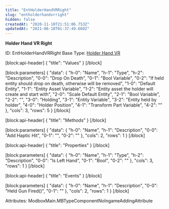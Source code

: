 ```yaml
---
title: "EntHolderHandVRRight"
slug: "entholderhandvrright"
hidden: false
createdAt: "2020-11-10T21:51:06.753Z"
updatedAt: "2021-06-18T01:37:49.660Z"
---
```

**Holder Hand VR Right**


ID: EntHolderHandVRRight
Base Type: [Holder Hand VR](doc:entholderhandvr)

[block:api-header]
{
  "title": "Values"
}
[/block]

[block:parameters]
{
  "data": {
    "h-0": "Name",
    "h-1": "Type",
    "h-2": "Description",
    "0-0": "Drop On Death",
    "0-1": "Bool Variable",
    "0-2": "If held entity should drop on death, otherwise will be removed",
    "1-0": "Default Entity",
    "1-1": "Entity Asset Variable",
    "1-2": "Entity asset the holder will create and start with",
    "2-0": "Scale Default Entity",
    "2-1": "Bool Variable",
    "2-2": "",
    "3-0": "Holding",
    "3-1": "Entity Variable",
    "3-2": "Entity held by holder",
    "4-0": "Holder Position",
    "4-1": "Transform Part Variable",
    "4-2": ""
  },
  "cols": 3,
  "rows": 5
}
[/block]

[block:api-header]
{
  "title": "Methods"
}
[/block]

[block:parameters]
{
  "data": {
    "h-0": "Name",
    "h-1": "Description",
    "0-0": "Add Haptic Hit",
    "0-1": "",
    "0-2": ""
  },
  "cols": 2,
  "rows": 1
}
[/block]

[block:api-header]
{
  "title": "Properties"
}
[/block]

[block:parameters]
{
  "data": {
    "h-0": "Name",
    "h-1": "Type",
    "h-2": "Description",
    "0-0": "Is Left Hand",
    "0-1": "Bool",
    "0-2": ""
  },
  "cols": 3,
  "rows": 1
}
[/block]

[block:api-header]
{
  "title": "Events"
}
[/block]

[block:parameters]
{
  "data": {
    "h-0": "Name",
    "h-1": "Description",
    "0-0": "Held Gun Fired()",
    "0-1": ""
  },
  "cols": 2,
  "rows": 1
}
[/block]


Attributes:
ModboxMain.MBTypeComponentNoIngameAddingAttribute